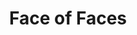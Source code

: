 ---
pid: llg156
title: Face of Faces
location_transcription: Germantown, but very tall best somewhere tall
coordinates: "[-75.178070078829, 40.031842527148]"
zipcode: '19046'
gen_neighborhood: 
neighborhood: 
outside_phl: 'Jenkintown PA '
age: '15'
age_range: 13-19
instagram: 
image_file_name: llg_156.jpg
proposal_transcription: |-
  a statue of a face with pictures of important peoples faces on it to represent unity, and the history of the [term?]

  <— faces all over inestructure
topic: History,Inclusivity,Unity,Uplifting
topic_summary: 0, 0, 0, 0
type: Sculpture Statue
keywords_other: Faces, Germantown, Tall
credit: Gabby Schwartz
image_labels: 
twitter: 
facebook: 
permalink: "/monuments/llg156/"
layout: item-page
---